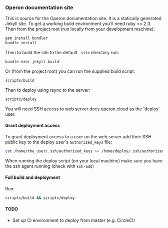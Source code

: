 ### Operon documentation site

This is source for the Operon documentation site. It is a statically generated Jekyll site. To get a working build environment you'll need ruby <= 2.3. Then from the project root (run locally from your development machine):

```bash
gem install bundler
bundle install
```

Then to build the site to the default `_site` directory run:

```bash
bundle exec jekyll build
```

Or (from the project root) you can run the supplied build script:

```bash
scripts/build
```

Then to deploy using rsync to the server:

```bash
scripts/deploy
```

You will need SSH access to web server docs.operon.cloud as the 'deploy' user.

#### Grant deployment access

To grant deployment access to a user on the web server add their SSH public key to the deploy user's `authorized_keys` file:

```bash
cat /home/the_user/.ssh/authorized_keys >> /home/deploy/.ssh/authorized_keys
```

When running the deploy script (on your local machine) make sure you have the ssh agent running (check with `ssh-add`)

#### Full build and deployment

Run:

```bash
scripts/build && scripts/deploy
```

#### TODO
- Set up CI environment to deploy from master (e.g. CircleCI)
